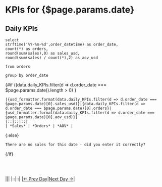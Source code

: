 # KPIs for {$page.params.date}

## Daily KPIs

```daily_KPIs
select 
strftime('%Y-%m-%d',order_datetime) as order_date,
count(*) as orders,
round(sum(sales),0) as sales_usd,
round(sum(sales) / count(*),2) as aov_usd

from orders

group by order_date
```

{#if ((data.daily_KPIs.filter(d => d.order_date === $page.params.date)).length > 0) }
    
    |{usd_formatter.format(data.daily_KPIs.filter(d => d.order_date === $page.params.date)[0].sales_usd)}|{data.daily_KPIs.filter(d => d.order_date === $page.params.date)[0].orders}|{usd_formatter.format(data.daily_KPIs.filter(d => d.order_date === $page.params.date)[0].aov_usd)}|
    |::|::|::|
    | *Sales* | *Orders* | *AOV* |

{:else}
    

    There are no sales for this date - did you enter it correctly?

{/if}


<br>
<br>

|||
|::|::|
|[← Prev Day](/business_performance/{addDays($page.params.date,-1)})|[Next Day →](/business_performance/{addDays($page.params.date,1)})|


<style>
    table {
        width: 100%;
        
    }
    th {
        font-size: 32px;
    }
</style>


<script>

var usd_formatter = new Intl.NumberFormat('en-US', {
  style: 'currency',
  currency: 'USD',

  // These options are needed to round to whole numbers if that's what you want.
  // minimumFractionDigits: 0, // (this suffices for whole numbers, but will print 2500.10 as $2,500.1)
  maximumFractionDigits: 2, // (causes 2500.99 to be printed as $2,501)
});

var pct_formatter = new Intl.NumberFormat('en-US', {
  style: 'percent',
  // These options are needed to round to whole numbers if that's what you want.
  minimumFractionDigits: 0, // (this suffices for whole numbers, but will print 2500.10 as $2,500.1)
  maximumFractionDigits: 0, // (causes 2500.99 to be printed as $2,501)
});


var addDays = function(str, days) {
  var myDate = new Date(str);
  myDate.setDate(myDate.getDate() + parseInt(days));
  return myDate.toISOString().split('T')[0];
}

</script>